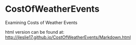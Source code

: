 # CostOfWeatherEvents
Examining Costs of Weather Events

html version can be found at:
http://jleslie17.github.io/CostOfWeatherEvents/Markdown.html
